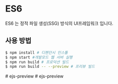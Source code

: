 # ES6

ES6 는 정적 파일 생성(SSG) 방식의 UI프레임워크 입니다.

## 사용 방법

```bash
$ npm install # 디펜던시 인스톨
$ npm start #개발모드 웹 서버 실행
$ npm run build # 프로덕션 빌드
$ npm run build -- --preview # 프리뷰 빌드
```
#   e j s - p r e v i e w  
 #   e j s - p r e v i e w  
 